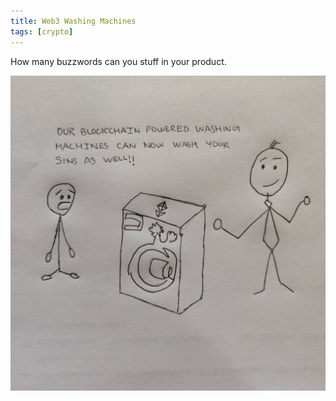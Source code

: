 ```yaml
---
title: Web3 Washing Machines
tags: [crypto]
---
```


How many buzzwords can you stuff in your product.

![Alt text](image_7.jpg)